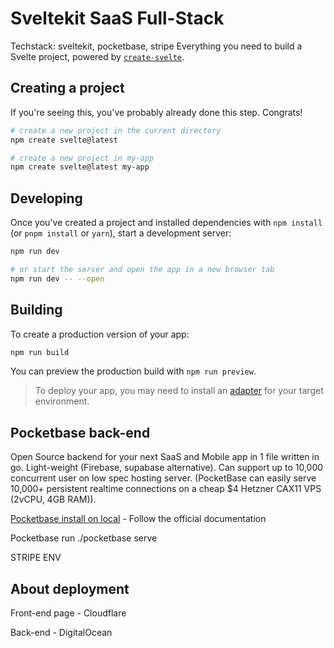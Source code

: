 # Sveltekit SaaS Full-Stack

Techstack:
sveltekit, pocketbase, stripe
Everything you need to build a Svelte project, powered by [`create-svelte`](https://github.com/sveltejs/kit/tree/main/packages/create-svelte).

## Creating a project

If you're seeing this, you've probably already done this step. Congrats!

```bash
# create a new project in the current directory
npm create svelte@latest

# create a new project in my-app
npm create svelte@latest my-app
```

## Developing

Once you've created a project and installed dependencies with `npm install` (or `pnpm install` or `yarn`), start a development server:

```bash
npm run dev

# or start the server and open the app in a new browser tab
npm run dev -- --open
```

## Building

To create a production version of your app:

```bash
npm run build
```

You can preview the production build with `npm run preview`.

> To deploy your app, you may need to install an [adapter](https://kit.svelte.dev/docs/adapters) for your target environment.


## Pocketbase back-end
Open Source backend for your next SaaS and Mobile app in 1 file written in go. Light-weight (Firebase, supabase alternative). Can support up to 10,000 concurrent user on low spec hosting server.
(PocketBase can easily serve 10,000+ persistent realtime connections on a cheap $4 Hetzner CAX11 VPS (2vCPU, 4GB RAM)).

[Pocketbase install on local](https://pocketbase.io/docs/) - Follow the official documentation

Pocketbase run
./pocketbase serve

STRIPE ENV


## About deployment

Front-end page - Cloudflare

Back-end - DigitalOcean
